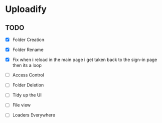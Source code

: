 # Uploadify

## TODO

- [x] Folder Creation 
- [x] Folder Rename
- [x] Fix when i reload in the main page i get taken back to the sign-in page then its a loop
- [ ] Access Control
- [ ] Folder Deletion
- [ ] Tidy up the UI
- [ ] File view
- [ ] Loaders Everywhere
 
 
